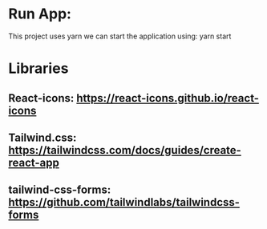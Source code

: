 # Run App:
This project uses yarn we can start the application using: yarn start
# Libraries
## React-icons: https://react-icons.github.io/react-icons
## Tailwind.css: https://tailwindcss.com/docs/guides/create-react-app
## tailwind-css-forms: https://github.com/tailwindlabs/tailwindcss-forms 
